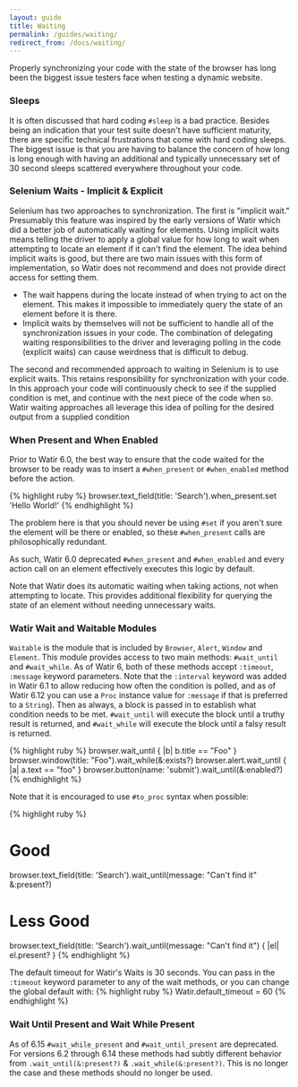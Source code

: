 ```yaml
---
layout: guide
title: Waiting
permalink: /guides/waiting/
redirect_from: /docs/waiting/
---
```


Properly synchronizing your code with the state of the browser has long been the biggest issue testers face
when testing a dynamic website.

### Sleeps

It is often discussed that hard coding `#sleep` is a bad practice. 
Besides being an indication that your test suite doesn't have sufficient maturity, there are specific technical
frustrations that come with hard coding sleeps. The biggest issue is that you are having to balance the concern
of how long is long enough with having an additional and typically unnecessary set of 30 second sleeps 
scattered everywhere throughout your code.

### Selenium Waits - Implicit & Explicit

Selenium has two approaches to synchronization. The first is "implicit wait." Presumably this feature
was inspired by the early versions of Watir which did a better job of automatically waiting for elements. 
Using implicit waits
 means telling the driver to apply a global value for how long to wait when attempting to locate an element if
 it can't find the element. The idea behind implicit waits is good, but there are two main issues with this 
 form of implementation, so Watir does not recommend and does not provide direct access for setting them.
 
 * The wait happens during the locate instead of when trying to act on the element. This makes it impossible
 to immediately query the state of an element before it is there.
 * Implicit waits by themselves will not be sufficient to handle all of the synchronization issues in your code.
 The combination of delegating waiting responsibilities to the driver and leveraging polling in the code
  (explicit waits) can cause weirdness that is difficult to debug.

The second and recommended approach to waiting in Selenium is to use explicit waits. This retains responsibility
 for synchronization with your code. In this approach your code will continuously check to see if the supplied
 condition is met, and continue with the next piece of the code when so. Watir waiting approaches all leverage
 this idea of polling for the desired output from a supplied condition

### When Present and When Enabled

Prior to Watir 6.0, the best way to ensure that the code waited for the browser to be ready was to insert a 
`#when_present` or `#when_enabled` method before the action.

{% highlight ruby %}
browser.text_field(title: 'Search').when_present.set 'Hello World!'
{% endhighlight %}

The problem here is that you should never be using `#set` if you aren't sure the element will be there or
enabled, so these `#when_present` calls are philosophically redundant.

As such, Watir 6.0 deprecated `#when_present` and `#when_enabled` and every action call on an element
 effectively executes this logic by default.

Note that Watir does its automatic waiting when taking actions, not when attempting to locate. This provides
additional flexibility for querying the state of an element without needing unnecessary waits.

### Watir Wait and Waitable Modules

`Waitable` is the module that is included by `Browser`, `Alert`, `Window` and `Element`.
This module provides access to two main methods: `#wait_until` and `#wait_while`. As of Watir 6, both of these methods
accept `:timeout`, `:message` keyword parameters. Note that the `:interval` keyword was added in Watir 6.1 to 
allow reducing how often the condition is polled, and as of Watir 6.12 you can use a `Proc` instance value for 
`:message` if that is preferred to a `String`). Then as always, a block is passed in to establish what
condition needs to be met. `#wait_until` will execute the block until a truthy result is returned, and
`#wait_while` will execute the block until a falsy result is returned.

{% highlight ruby %}
browser.wait_until { |b| b.title == "Foo" }
browser.window(title: "Foo").wait_while(&:exists?)
browser.alert.wait_until { |a| a.text == "foo" }
browser.button(name: 'submit').wait_until(&:enabled?)
{% endhighlight %}

Note that it is encouraged to use `#to_proc` syntax when possible:

{% highlight ruby %}
# Good
browser.text_field(title: 'Search').wait_until(message: "Can't find it" &:present?)

# Less Good
browser.text_field(title: 'Search').wait_until(message: "Can't find it") { |el| el.present? }
{% endhighlight %}

The default timeout for Watir's Waits is 30 seconds. You can pass in the `:timeout` keyword parameter to 
any of the wait methods, or you can change the global default with:
{% highlight ruby %}
Watir.default_timeout = 60
{% endhighlight %}

### Wait Until Present and Wait While Present

As of 6.15 `#wait_while_present` and `#wait_until_present` are deprecated. For versions 6.2 through 6.14
these methods had subtly different behavior from `.wait_until(&:present?)` & `.wait_while(&:present?)`.
This is no longer the case and these methods should no longer be used.
